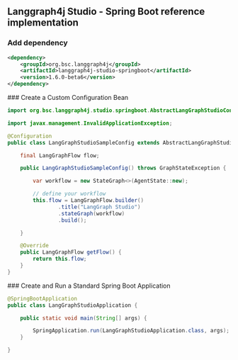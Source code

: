 ## Langgraph4j Studio - Spring Boot reference implementation

### Add dependency 

```xml
<dependency>
    <groupId>org.bsc.langgraph4j</groupId>
    <artifactId>langgraph4j-studio-springboot</artifactId>
    <version>1.6.0-beta6</version>
</dependency>
```

### Create a Custom Configuration Bean

```java
import org.bsc.langgraph4j.studio.springboot.AbstractLangGraphStudioConfig;

import javax.management.InvalidApplicationException;

@Configuration
public class LangGraphStudioSampleConfig extends AbstractLangGraphStudioConfig {

    final LangGraphFlow flow;

    public LangGraphStudioSampleConfig() throws GraphStateException {

        var workflow = new StateGraph<>(AgentState::new);

        // define your workflow   
        this.flow = LangGraphFlow.builder()
                .title("LangGraph Studio")
                .stateGraph(workflow)
                .build();

    }

    @Override
    public LangGraphFlow getFlow() {
        return this.flow;
    }
}

```

### Create and Run a Standard Spring Boot Application

```java
@SpringBootApplication
public class LangGraphStudioApplication {

	public static void main(String[] args) {

		SpringApplication.run(LangGraphStudioApplication.class, args);
	}

}
```